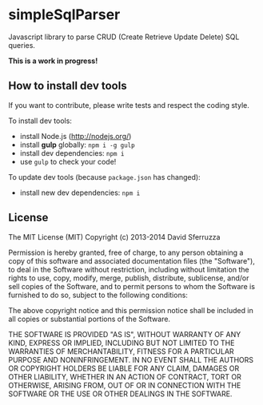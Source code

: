 simpleSqlParser
===============

Javascript library to parse CRUD (Create Retrieve Update Delete) SQL queries.

**This is a work in progress!**

## How to install dev tools

If you want to contribute, please write tests and respect the coding style.

To install dev tools:

- install Node.js (http://nodejs.org/)
- install **gulp** globally: `npm i -g gulp`
- install dev dependencies: `npm i`
- use `gulp` to check your code!

To update dev tools (because `package.json` has changed):

- install new dev dependencies: `npm i`

## License

The MIT License (MIT)
Copyright (c) 2013-2014 David Sferruzza
 
Permission is hereby granted, free of charge, to any person obtaining a copy of this software and associated documentation files (the "Software"), to deal in the Software without restriction, including without limitation the rights to use, copy, modify, merge, publish, distribute, sublicense, and/or sell copies of the Software, and to permit persons to whom the Software is furnished to do so, subject to the following conditions:
 
The above copyright notice and this permission notice shall be included in all copies or substantial portions of the Software.
 
THE SOFTWARE IS PROVIDED "AS IS", WITHOUT WARRANTY OF ANY KIND, EXPRESS OR IMPLIED, INCLUDING BUT NOT LIMITED TO THE WARRANTIES OF MERCHANTABILITY, FITNESS FOR A PARTICULAR PURPOSE AND NONINFRINGEMENT. IN NO EVENT SHALL THE AUTHORS OR COPYRIGHT HOLDERS BE LIABLE FOR ANY CLAIM, DAMAGES OR OTHER LIABILITY, WHETHER IN AN ACTION OF CONTRACT, TORT OR OTHERWISE, ARISING FROM, OUT OF OR IN CONNECTION WITH THE SOFTWARE OR THE USE OR OTHER DEALINGS IN THE SOFTWARE.

